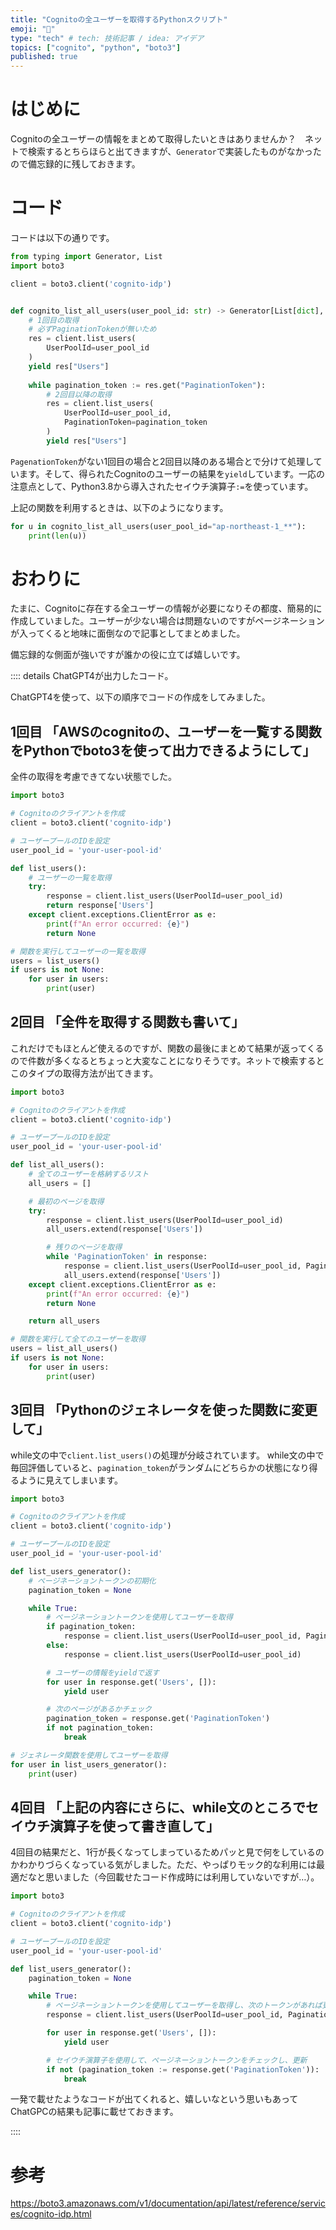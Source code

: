 ```yaml
---
title: "Cognitoの全ユーザーを取得するPythonスクリプト"
emoji: "🌟"
type: "tech" # tech: 技術記事 / idea: アイデア
topics: ["cognito", "python", "boto3"]
published: true
---
```


# はじめに

Cognitoの全ユーザーの情報をまとめて取得したいときはありませんか？　ネットで検索するとちらほらと出てきますが、`Generator`で実装したものがなかったので備忘録的に残しておきます。

# コード

コードは以下の通りです。

```python
from typing import Generator, List
import boto3

client = boto3.client('cognito-idp')


def cognito_list_all_users(user_pool_id: str) -> Generator[List[dict], None, None]:
    # 1回目の取得
    # 必ずPaginationTokenが無いため
    res = client.list_users(
        UserPoolId=user_pool_id
    )
    yield res["Users"]
    
    while pagination_token := res.get("PaginationToken"):
        # 2回目以降の取得
        res = client.list_users(
            UserPoolId=user_pool_id,
            PaginationToken=pagination_token
        )
        yield res["Users"]
```

`PagenationToken`がない1回目の場合と2回目以降のある場合とで分けて処理しています。そして、得られたCognitoのユーザーの結果を`yield`しています。一応の注意点として、Python3.8から導入されたセイウチ演算子`:=`を使っています。


上記の関数を利用するときは、以下のようになります。

```python
for u in cognito_list_all_users(user_pool_id="ap-northeast-1_**"):
    print(len(u))
```

# おわりに

たまに、Cognitoに存在する全ユーザーの情報が必要になりその都度、簡易的に作成していました。ユーザーが少ない場合は問題ないのですがページネーションが入ってくると地味に面倒なので記事としてまとめました。

備忘録的な側面が強いですが誰かの役に立てば嬉しいです。


:::: details ChatGPT4が出力したコード。

ChatGPT4を使って、以下の順序でコードの作成をしてみました。

## 1回目 「AWSのcognitoの、ユーザーを一覧する関数をPythonでboto3を使って出力できるようにして」 


全件の取得を考慮できてない状態でした。

```python
import boto3

# Cognitoのクライアントを作成
client = boto3.client('cognito-idp')

# ユーザープールのIDを設定
user_pool_id = 'your-user-pool-id'

def list_users():
    # ユーザーの一覧を取得
    try:
        response = client.list_users(UserPoolId=user_pool_id)
        return response['Users']
    except client.exceptions.ClientError as e:
        print(f"An error occurred: {e}")
        return None

# 関数を実行してユーザーの一覧を取得
users = list_users()
if users is not None:
    for user in users:
        print(user)
```

## 2回目 「全件を取得する関数も書いて」

これだけでもほとんど使えるのですが、関数の最後にまとめて結果が返ってくるので件数が多くなるとちょっと大変なことになりそうです。ネットで検索するとこのタイプの取得方法が出てきます。

```python
import boto3

# Cognitoのクライアントを作成
client = boto3.client('cognito-idp')

# ユーザープールのIDを設定
user_pool_id = 'your-user-pool-id'

def list_all_users():
    # 全てのユーザーを格納するリスト
    all_users = []

    # 最初のページを取得
    try:
        response = client.list_users(UserPoolId=user_pool_id)
        all_users.extend(response['Users'])

        # 残りのページを取得
        while 'PaginationToken' in response:
            response = client.list_users(UserPoolId=user_pool_id, PaginationToken=response['PaginationToken'])
            all_users.extend(response['Users'])
    except client.exceptions.ClientError as e:
        print(f"An error occurred: {e}")
        return None

    return all_users

# 関数を実行して全てのユーザーを取得
users = list_all_users()
if users is not None:
    for user in users:
        print(user)
```
## 3回目 「Pythonのジェネレータを使った関数に変更して」

while文の中で`client.list_users()`の処理が分岐されています。
while文の中で毎回評価していると、`pagination_token`がランダムにどちらかの状態になり得るように見えてしまいます。

```python
import boto3

# Cognitoのクライアントを作成
client = boto3.client('cognito-idp')

# ユーザープールのIDを設定
user_pool_id = 'your-user-pool-id'

def list_users_generator():
    # ページネーショントークンの初期化
    pagination_token = None

    while True:
        # ページネーショントークンを使用してユーザーを取得
        if pagination_token:
            response = client.list_users(UserPoolId=user_pool_id, PaginationToken=pagination_token)
        else:
            response = client.list_users(UserPoolId=user_pool_id)

        # ユーザーの情報をyieldで返す
        for user in response.get('Users', []):
            yield user

        # 次のページがあるかチェック
        pagination_token = response.get('PaginationToken')
        if not pagination_token:
            break

# ジェネレータ関数を使用してユーザーを取得
for user in list_users_generator():
    print(user)
```


## 4回目 「上記の内容にさらに、while文のところでセイウチ演算子を使って書き直して」

4回目の結果だと、1行が長くなってしまっているためパッと見で何をしているのかわかりづらくなっている気がしました。ただ、やっぱりモック的な利用には最適だなと思いました（今回載せたコード作成時には利用していないですが…）。


```python
import boto3

# Cognitoのクライアントを作成
client = boto3.client('cognito-idp')

# ユーザープールのIDを設定
user_pool_id = 'your-user-pool-id'

def list_users_generator():
    pagination_token = None

    while True:
        # ページネーショントークンを使用してユーザーを取得し、次のトークンがあれば更新
        response = client.list_users(UserPoolId=user_pool_id, PaginationToken=pagination_token) if pagination_token else client.list_users(UserPoolId=user_pool_id)

        for user in response.get('Users', []):
            yield user

        # セイウチ演算子を使用して、ページネーショントークンをチェックし、更新
        if not (pagination_token := response.get('PaginationToken')):
            break
```

一発で載せたようなコードが出てくれると、嬉しいなという思いもあってChatGPCの結果も記事に載せておきます。

::::

# 参考

https://boto3.amazonaws.com/v1/documentation/api/latest/reference/services/cognito-idp.html
